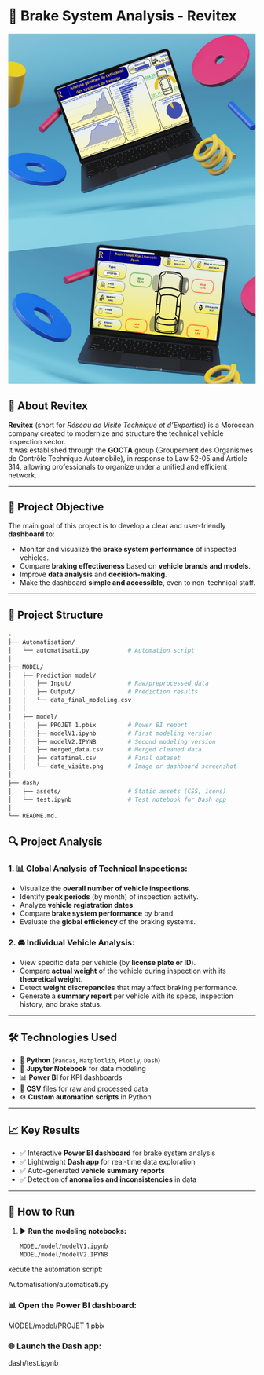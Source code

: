 # 🚗 Brake System Analysis - Revitex
![REVITIX](terface.svg)
## 🏢 About Revitex

**Revitex** (short for *Réseau de Visite Technique et d’Expertise*) is a Moroccan company created to modernize and structure the technical vehicle inspection sector.  
It was established through the **GOCTA** group (Groupement des Organismes de Contrôle Technique Automobile), in response to Law 52-05 and Article 314, allowing professionals to organize under a unified and efficient network.

---

## 🎯 Project Objective

The main goal of this project is to develop a clear and user-friendly **dashboard** to:
- Monitor and visualize the **brake system performance** of inspected vehicles.
- Compare **braking effectiveness** based on **vehicle brands and models**.
- Improve **data analysis** and **decision-making**.
- Make the dashboard **simple and accessible**, even to non-technical staff.

---
## 🧱 Project Structure

```bash
.
├── Automatisation/
│   └── automatisati.py           # Automation script
│
├── MODEL/
│   ├── Prediction model/
│   │   ├── Input/                # Raw/preprocessed data
│   │   ├── Output/               # Prediction results
│   │   └── data_final_modeling.csv
│   │
│   ├── model/
│   │   ├── PROJET 1.pbix         # Power BI report
│   │   ├── modelV1.ipynb         # First modeling version
│   │   ├── modelV2.IPYNB         # Second modeling version
│   │   ├── merged_data.csv       # Merged cleaned data
│   │   ├── datafinal.csv         # Final dataset
│   │   └── date_visite.png       # Image or dashboard screenshot
│
├── dash/
│   ├── assets/                   # Static assets (CSS, icons)
│   └── test.ipynb                # Test notebook for Dash app
│
└── README.md.  
```

## 🔍 Project Analysis

### 1. 📊 Global Analysis of Technical Inspections:
- Visualize the **overall number of vehicle inspections**.
- Identify **peak periods** (by month) of inspection activity.
- Analyze **vehicle registration dates**.
- Compare **brake system performance** by brand.
- Evaluate the **global efficiency** of the braking systems.

### 2. 🚘 Individual Vehicle Analysis:
- View specific data per vehicle (by **license plate or ID**).
- Compare **actual weight** of the vehicle during inspection with its **theoretical weight**.
- Detect **weight discrepancies** that may affect braking performance.
- Generate a **summary report** per vehicle with its specs, inspection history, and brake status.

---


## 🛠 Technologies Used

- 🐍 **Python** (`Pandas`, `Matplotlib`, `Plotly`, `Dash`)
- 📓 **Jupyter Notebook** for data modeling
- 📊 **Power BI** for KPI dashboards
- 📁 **CSV** files for raw and processed data
- ⚙️ **Custom automation scripts** in Python

---

## 📈 Key Results

- ✅ Interactive **Power BI dashboard** for brake system analysis
- ✅ Lightweight **Dash app** for real-time data exploration
- ✅ Auto-generated **vehicle summary reports**
- ✅ Detection of **anomalies and inconsistencies** in data

---

## 🧪 How to Run

1. ▶️ **Run the modeling notebooks:**

   ```bash
   MODEL/model/modelV1.ipynb
   MODEL/model/modelV2.IPYNB
xecute the automation script:


Automatisation/automatisati.py

### 📊 Open the Power BI dashboard:

MODEL/model/PROJET 1.pbix

### 🌐 Launch the Dash app:


dash/test.ipynb
